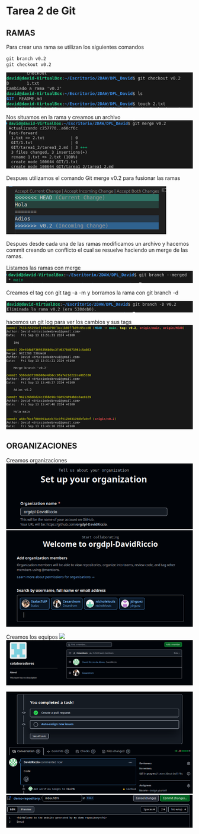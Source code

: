 # Tarea 2 de Git 


## RAMAS

Para crear una rama se utilizan los siguientes comandos
```
git branch v0.2 
git checkout v0.2
```

<img src="/GIT/img/captura5.png">


Nos situamos en la rama y creamos un archivo 
<img src="/GIT/img/captura6.png">


Despues utilizamos el comando Git merge v0.2 para fusionar las ramas 

<img src="/GIT/img/captura7.png">

Despues desde cada una de las ramas modificamos un archivo y hacemos commit creando un conflicto el cual se resuelve haciendo un merge de las ramas.

Listamos las ramas con merge
<img src="/GIT/img/captura8.png">

Creamos el tag con git tag -a -m y borramos la rama con git branch -d

<img src="/GIT/img/captura9.png">

hacemos un git log para ver los cambios y sus tags 
<img src="/GIT/img/captura10.png">

## ORGANIZACIONES 

Creamos organizaciones
<img src="/GIT/img/captura11.png">
<img src="/GIT/img/captura12.png">

Creamos los equipos
<img src="/GIT/img/captura13png">
<img src="/GIT/img/captura14.png">

<img src="/GIT/img/captura15.png">
<img src="/GIT/img/captura16.png">

